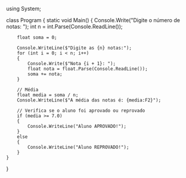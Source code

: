 ﻿using System;

class Program
{
    static void Main()
    {
        Console.Write("Digite o número de notas: ");
        int n = int.Parse(Console.ReadLine());

        float soma = 0;

        Console.WriteLine($"Digite as {n} notas:");
        for (int i = 0; i < n; i++)
        {
            Console.Write($"Nota {i + 1}: ");
            float nota = float.Parse(Console.ReadLine());
            soma += nota;
        }

        // Média
        float media = soma / n;
        Console.WriteLine($"A média das notas é: {media:F2}");

        // Verifica se o aluno foi aprovado ou reprovado
        if (media >= 7.0)
        {
            Console.WriteLine("Aluno APROVADO!");
        }
        else
        {
            Console.WriteLine("Aluno REPROVADO!");
        }
    }
}
